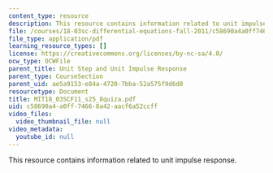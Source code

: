 ```yaml
---
content_type: resource
description: This resource contains information related to unit impulse response.
file: /courses/18-03sc-differential-equations-fall-2011/c58690a4a0ff74668a42aacf6a52ccff_MIT18_03SCF11_s25_8quiza.pdf
file_type: application/pdf
learning_resource_types: []
license: https://creativecommons.org/licenses/by-nc-sa/4.0/
ocw_type: OCWFile
parent_title: Unit Step and Unit Impulse Response
parent_type: CourseSection
parent_uid: ae5a9153-e84a-4720-7bba-52a575f9d6d8
resourcetype: Document
title: MIT18_03SCF11_s25_8quiza.pdf
uid: c58690a4-a0ff-7466-8a42-aacf6a52ccff
video_files:
  video_thumbnail_file: null
video_metadata:
  youtube_id: null
---
```

This resource contains information related to unit impulse response.